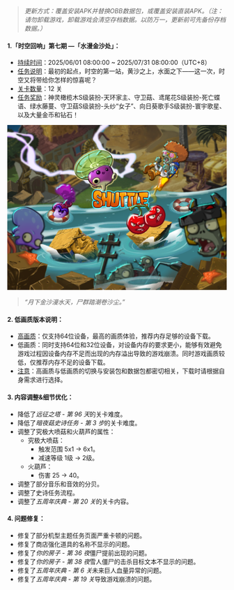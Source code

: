 > *更新方式：覆盖安装APK并替换OBB数据包，或覆盖安装直装APK。（注：请勿卸载游戏，卸载游戏会清空存档数据。以防万一，更新前可先备份存档数据。）*

#### 1.「时空回响」第七期 —「水漫金沙处」：

- <u>持续时间</u>：2025/06/01 08:00:00 ~ 2025/07/31 08:00:00（UTC+8）
- <u>任务说明</u>：最初的起点，时空的第一站，黄沙之上，水面之下——这一次，时空又将带给你怎样的惊喜呢？
- <u>关卡数量</u>：12 关
- <u>任务奖励</u>：神灵橄榄木S级装扮-天环家主、守卫菇、鸢尾花S级装扮-死亡蝶语、绿水藤蔓、守卫菇S级装扮-头纱“女子”、向日葵歌手S级装扮-寰宇歌星、以及大量金币和钻石！

![水漫金沙处](/assets/news/Deluge-on-the-Golden-Sands.png)

> *“月下金沙漫水天，尸群踏潮卷沙尘。”*

#### 2. 低画质版本说明：

- <u>高画质</u>：仅支持64位设备，最高的画质体验，推荐内存足够的设备下载。
- 低画质：同时支持64位和32位设备，对设备内存的要求更小，能够有效避免游戏过程因设备内存不足而出现的内存溢出导致的游戏崩溃。同时游戏画质较低，仅推荐内存不足的设备下载。
- <u>注意</u>：高画质与低画质的切换与安装包和数据包都密切相关，下载时请根据自身需求进行选择。

#### 3. 内容调整&细节优化：

- 降低了*远征之塔 - 第 96 天*的关卡难度。
- 降低了*暗夜菇史诗任务 - 第 3 步*的关卡难度。
- 调整了究极大喷菇和火葫芦的属性：
  - 究极大喷菇：
    - 触发范围 5x1 → 6x1。
    - 减速等级 1级 → 2级。
  - 火葫芦：
    - 伤害 25 → 40。
- 调整了部分音乐和音效的分贝。
- 调整了史诗任务流程。
- 调整了*五周年庆典 - 第 20 关*的关卡内容。

#### 4. 问题修复：

- 修复了部分机型主题任务页面严重卡顿的问题。
- 修复了商店强化道具的名称不显示的问题。
- 修复了*你的房子 - 第 36 夜*僵尸提前出现的问题。
- 修复了*你的房子 - 第 38 夜*雪人僵尸的击杀目标文本不显示的问题。
- 修复了*五周年庆典 - 第 6 关*未来巨人血量异常的问题。
- 修复了*五周年庆典 - 第 19 关*导致游戏崩溃的问题。
